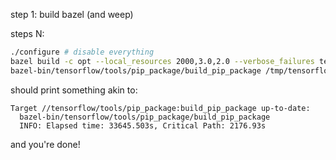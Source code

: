 step 1: build bazel (and weep)

steps N:


```bash
./configure # disable everything 
bazel build -c opt --local_resources 2000,3.0,2.0 --verbose_failures tensorflow/tools/pip_package:build_pip_package
bazel-bin/tensorflow/tools/pip_package/build_pip_package /tmp/tensorflow_pkg
```

should print something akin to:

```
Target //tensorflow/tools/pip_package:build_pip_package up-to-date:                                                                                                       
  bazel-bin/tensorflow/tools/pip_package/build_pip_package                                                                                                                
  INFO: Elapsed time: 33645.503s, Critical Path: 2176.93s
```


and you're done!
